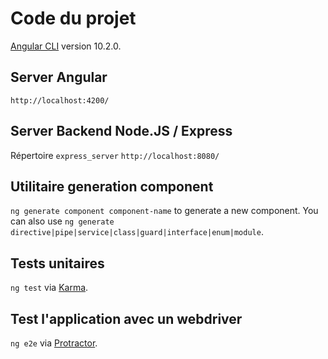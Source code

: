 # Code du projet

[Angular CLI](https://github.com/angular/angular-cli) version 10.2.0.

## Server Angular

`http://localhost:4200/`

## Server Backend Node.JS / Express

Répertoire `express_server`
`http://localhost:8080/`

## Utilitaire generation component

`ng generate component component-name` to generate a new component. You can also use `ng generate directive|pipe|service|class|guard|interface|enum|module`.

## Tests unitaires

`ng test` via [Karma](https://karma-runner.github.io).

## Test l'application avec un webdriver

`ng e2e` via [Protractor](http://www.protractortest.org/).
